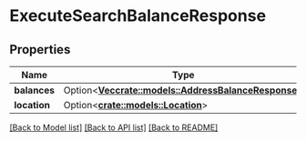 # ExecuteSearchBalanceResponse

## Properties

Name | Type | Description | Notes
------------ | ------------- | ------------- | -------------
**balances** | Option<[**Vec<crate::models::AddressBalanceResponse>**](AddressBalanceResponse.md)> |  | [optional]
**location** | Option<[**crate::models::Location**](Location.md)> |  | [optional]

[[Back to Model list]](../README.md#documentation-for-models) [[Back to API list]](../README.md#documentation-for-api-endpoints) [[Back to README]](../README.md)


